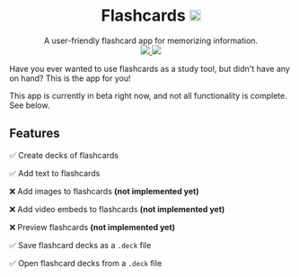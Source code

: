 <h1 align="center">
    Flashcards <img src="https://img.shields.io/badge/Beta-FF6600" height="20pt">
</h1>

<p align="center">
A user-friendly flashcard app for memorizing information.
<br>
<a href="https://github.com/nscardina/flashcards/actions/workflows/node.js.yml">
<img src="https://github.com/nscardina/flashcards/actions/workflows/node.js.yml/badge.svg">
</a>

<a href="https://github.com/nscardina/flashcards/blob/main/LICENSE">
<img display="inline" src="https://img.shields.io/badge/license-MIT-blue">
</a>

</p>

Have you ever wanted to use flashcards as a study tool, but didn't have any on hand? This is the app for you!

This app is currently in beta right now, and not all functionality is complete. See below.

## Features

✅ Create decks of flashcards

✅ Add text to flashcards

❌ Add images to flashcards **(not implemented yet)**

❌ Add video embeds to flashcards **(not implemented yet)**

❌ Preview flashcards **(not implemented yet)**

✅ Save flashcard decks as a `.deck` file

✅ Open flashcard decks from a `.deck` file
